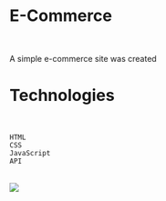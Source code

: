 # E-Commerce 

<br>

A simple e-commerce site was created

# Technologies

<br>

``````
HTML
CSS
JavaScript
API
``````
<br>

<img src="./images/gif.gif">